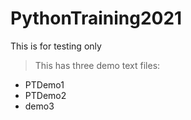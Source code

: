 # PythonTraining2021
This is for testing only
> This has three demo text files:
* PTDemo1
* PTDemo2
* demo3
